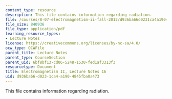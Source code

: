 ```yaml
---
content_type: resource
description: This file contains information regarding radiation.
file: /courses/8-07-electromagnetism-ii-fall-2012/d936ba66d0231ca4a1904845fba0a473_MIT8_07F12_ln16.pdf
file_size: 840936
file_type: application/pdf
learning_resource_types:
- Lecture Notes
license: https://creativecommons.org/licenses/by-nc-sa/4.0/
ocw_type: OCWFile
parent_title: Lecture Notes
parent_type: CourseSection
parent_uid: 6bf8bf13-cd06-5248-1530-fed1af3313f3
resourcetype: Document
title: Electromagnetism II, Lecture Notes 16
uid: d936ba66-d023-1ca4-a190-4845fba0a473
---
```

This file contains information regarding radiation.